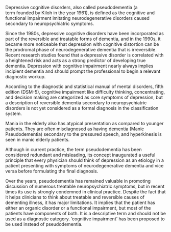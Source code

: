 Depressive cognitive disorders, also called pseudodementia (a term founded by Kiloh in the year 1961), is defined as the cognitive and functional impairment imitating neurodegenerative disorders caused secondary to neuropsychiatric symptoms.

Since the 1980s, depressive cognitive disorders have been incorporated as part of the reversible and treatable forms of dementia, and in the 1990s, it became more noticeable that depression with cognitive distortion can be the prodromal phase of neurodegenerative dementia that is irreversible. Recent research studies found that a depressive disorder is correlated with a heightened risk and acts as a strong predictor of developing true dementia. Depression with cognitive impairment nearly always implies incipient dementia and should prompt the professional to begin a relevant diagnostic workup.

According to the diagnostic and statistical manual of mental disorders, fifth edition (DSM-5), cognitive impairment like difficulty thinking, concentrating, and decision making are categorized as core symptoms of depression, but a description of reversible dementia secondary to neuropsychiatric disorders is not yet considered as a formal diagnosis in the classification system.

Mania in the elderly also has atypical presentation as compared to younger patients. They are often misdiagnosed as having dementia (Manic Pseudodementia) secondary to the pressured speech, and hyperkinesis is seen in manic elderly patients.

Although in current practice, the term pseudodementia has been considered redundant and misleading, its concept inaugurated a useful principle that every physician should think of depression as an etiology in a patient presenting with symptoms of neurodegenerative dementia and vice versa before formulating the final diagnosis.

Over the years, pseudodementia has remained valuable in promoting discussion of numerous treatable neuropsychiatric symptoms, but in recent times its use is strongly condemned in clinical practice. Despite the fact that it helps clinicians to think about treatable and reversible causes of dementing illness, it has major limitations. It implies that the patient has either an organic disorder or a functional impairment, but most of the patients have components of both. It is a descriptive term and should not be used as a diagnostic category. ’cognitive impairment’ has been proposed to be used instead of pseudodementia.